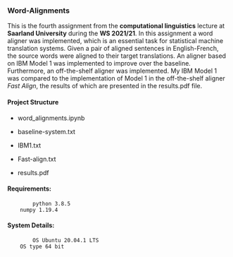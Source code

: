 ### Word-Alignments

This is the fourth assignment from the **computational linguistics** lecture at **Saarland University** during the **WS 2021/21**. In this assignment a word aligner was implemented, which is an essential task for statistical machine translation systems. Given a pair of aligned sentences in English-French, the source words were aligned to their target translations. An aligner based on IBM Model 1 was implemented to improve over the baseline. Furthermore, an off-the-shelf aligner was implemented. My IBM Model 1 was compared to the implementation of Model 1 in the off-the-shelf aligner *Fast Align*, the results of which are presented in the results.pdf file.

#### Project Structure

 - word_alignments.ipynb

 - baseline-system.txt 
 
 - IBM1.txt
 
 - Fast-align.txt
 
 - results.pdf

#### Requirements: 
            python 3.8.5
        numpy 1.19.4
            
#### System Details: 
            OS Ubuntu 20.04.1 LTS
        OS type 64 bit
         

